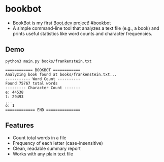 # bookbot

- BookBot is my first [Boot.dev](https://www.boot.dev) project! #bookbot
- A simple command-line tool that analyzes a text file (e.g., a book) and prints useful statistics like word counts and character frequencies.

## Demo
```
python3 main.py books/frankenstein.txt 

============ BOOKBOT ============
Analyzing book found at books/frankenstein.txt...
----------- Word Count ----------
Found 75767 total words
--------- Character Count -------
e: 44538
t: 29493
...
ô: 1
============= END ===============
```
## Features
- Count total words in a file
- Frequency of each letter (case-insensitive)
- Clean, readable summary report
- Works with any plain text file
